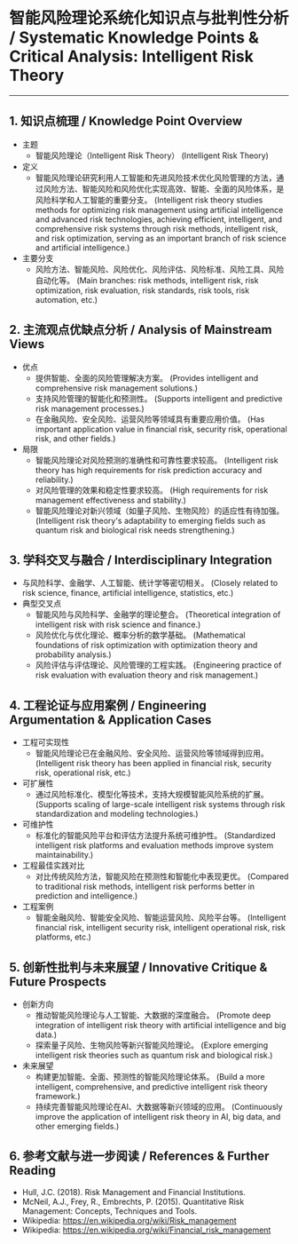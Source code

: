 # 智能风险理论系统化知识点与批判性分析 / Systematic Knowledge Points & Critical Analysis: Intelligent Risk Theory

---

## 1. 知识点梳理 / Knowledge Point Overview

- 主题
  - 智能风险理论（Intelligent Risk Theory）
      (Intelligent Risk Theory)
- 定义
  - 智能风险理论研究利用人工智能和先进风险技术优化风险管理的方法，通过风险方法、智能风险和风险优化实现高效、智能、全面的风险体系，是风险科学和人工智能的重要分支。
      (Intelligent risk theory studies methods for optimizing risk management using artificial intelligence and advanced risk technologies, achieving efficient, intelligent, and comprehensive risk systems through risk methods, intelligent risk, and risk optimization, serving as an important branch of risk science and artificial intelligence.)
- 主要分支
  - 风险方法、智能风险、风险优化、风险评估、风险标准、风险工具、风险自动化等。
      (Main branches: risk methods, intelligent risk, risk optimization, risk evaluation, risk standards, risk tools, risk automation, etc.)

## 2. 主流观点优缺点分析 / Analysis of Mainstream Views

- 优点
  - 提供智能、全面的风险管理解决方案。
      (Provides intelligent and comprehensive risk management solutions.)
  - 支持风险管理的智能化和预测性。
      (Supports intelligent and predictive risk management processes.)
  - 在金融风险、安全风险、运营风险等领域具有重要应用价值。
      (Has important application value in financial risk, security risk, operational risk, and other fields.)
- 局限
  - 智能风险理论对风险预测的准确性和可靠性要求较高。
      (Intelligent risk theory has high requirements for risk prediction accuracy and reliability.)
  - 对风险管理的效果和稳定性要求较高。
      (High requirements for risk management effectiveness and stability.)
  - 智能风险理论对新兴领域（如量子风险、生物风险）的适应性有待加强。
      (Intelligent risk theory's adaptability to emerging fields such as quantum risk and biological risk needs strengthening.)

## 3. 学科交叉与融合 / Interdisciplinary Integration

- 与风险科学、金融学、人工智能、统计学等密切相关。
  (Closely related to risk science, finance, artificial intelligence, statistics, etc.)
- 典型交叉点
  - 智能风险与风险科学、金融学的理论整合。
      (Theoretical integration of intelligent risk with risk science and finance.)
  - 风险优化与优化理论、概率分析的数学基础。
      (Mathematical foundations of risk optimization with optimization theory and probability analysis.)
  - 风险评估与评估理论、风险管理的工程实践。
      (Engineering practice of risk evaluation with evaluation theory and risk management.)

## 4. 工程论证与应用案例 / Engineering Argumentation & Application Cases

- 工程可实现性
  - 智能风险理论已在金融风险、安全风险、运营风险等领域得到应用。
      (Intelligent risk theory has been applied in financial risk, security risk, operational risk, etc.)
- 可扩展性
  - 通过风险标准化、模型化等技术，支持大规模智能风险系统的扩展。
      (Supports scaling of large-scale intelligent risk systems through risk standardization and modeling technologies.)
- 可维护性
  - 标准化的智能风险平台和评估方法提升系统可维护性。
      (Standardized intelligent risk platforms and evaluation methods improve system maintainability.)
- 工程最佳实践对比
  - 对比传统风险方法，智能风险在预测性和智能化中表现更优。
      (Compared to traditional risk methods, intelligent risk performs better in prediction and intelligence.)
- 工程案例
  - 智能金融风险、智能安全风险、智能运营风险、风险平台等。
      (Intelligent financial risk, intelligent security risk, intelligent operational risk, risk platforms, etc.)

## 5. 创新性批判与未来展望 / Innovative Critique & Future Prospects

- 创新方向
  - 推动智能风险理论与人工智能、大数据的深度融合。
      (Promote deep integration of intelligent risk theory with artificial intelligence and big data.)
  - 探索量子风险、生物风险等新兴智能风险理论。
      (Explore emerging intelligent risk theories such as quantum risk and biological risk.)
- 未来展望
  - 构建更加智能、全面、预测性的智能风险理论体系。
      (Build a more intelligent, comprehensive, and predictive intelligent risk theory framework.)
  - 持续完善智能风险理论在AI、大数据等新兴领域的应用。
      (Continuously improve the application of intelligent risk theory in AI, big data, and other emerging fields.)

## 6. 参考文献与进一步阅读 / References & Further Reading

- Hull, J.C. (2018). Risk Management and Financial Institutions.
- McNeil, A.J., Frey, R., Embrechts, P. (2015). Quantitative Risk Management: Concepts, Techniques and Tools.
- Wikipedia: <https://en.wikipedia.org/wiki/Risk_management>
- Wikipedia: <https://en.wikipedia.org/wiki/Financial_risk_management>
